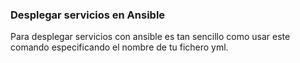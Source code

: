### Desplegar servicios en Ansible
Para desplegar servicios con ansible es tan sencillo como usar este comando especificando el nombre de tu fichero yml.

